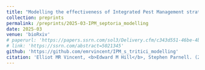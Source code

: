 ```yaml
---
title: "Modelling the effectiveness of Integrated Pest Management strategies for the control of *Septoria tritici*"
collection: preprints
permalink: /preprints/2025-03-IPM_septoria_modelling
date: 2025-03
venue: 'bioRxiv'
# paperurl: 'https://papers.ssrn.com/sol3/Delivery.cfm/c343d551-46be-4b0c-b6f2-c234c7ddeb16-MECA.pdf?abstractid=5021345&mirid=1'
# link: 'https://ssrn.com/abstract=5021345'
github: 'https://github.com/emrvincent/IPM_s_tritici_modelling'
citation: 'Elliot MR Vincent, <b>Edward M Hill</b>, Stephen Parnell. (2025). &quot;Modelling the effectiveness of Integrated Pest Management strategies for the control of <i>Septoria tritici<i>.&quot; <i>bioRxiv</i>.'
---
```

